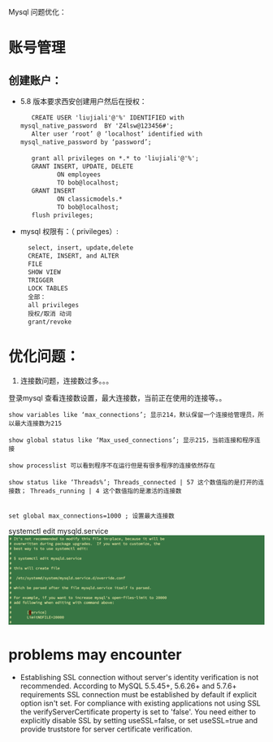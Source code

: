 Mysql 问题优化：

# 账号管理

## 创建账户：

* 5.8 版本要求西安创建用户然后在授权：
	 
		 CREATE USER 'liujiali'@'%' IDENTIFIED with  mysql_native_password  BY 'Z4lsw@123456#';	
		 Alter user ‘root’ @ ‘localhost’ identified with mysql_native_password by ‘password’; 
		 
		 grant all privileges on *.* to 'liujiali'@'%';
		 GRANT INSERT, UPDATE, DELETE
				ON employees 
				TO bob@localhost;
		 GRANT INSERT 
				ON classicmodels.* 
				TO bob@localhost;
		 flush privileges;


* mysql 权限有：（ privileges）:


		select, insert, update,delete
		CREATE, INSERT, and ALTER
		FILE
		SHOW VIEW
		TRIGGER
		LOCK TABLES
		全部：
		all privileges
		授权/取消 动词
		grant/revoke

# 优化问题：

1.  连接数问题，连接数过多。。。

登录mysql 查看连接数设置，最大连接数，当前正在使用的连接等。。

	show variables like ‘max_connections’; 显示214，默认保留一个连接给管理员，所以最大连接数为215

	show global status like ‘Max_used_connections’; 显示215，当前连接和程序连接

	show processlist 可以看到程序不在运行但是有很多程序的连接依然存在

	show status like ‘Threads%’; Threads_connected | 57 这个数值指的是打开的连接数； Threads_running | 4 这个数值指的是激活的连接数


	set global max_connections=1000 ; 设置最大连接数

systemctl edit mysqld.service
![mysqld.service](../img/mysql/mysqld.service_edit.png)

# problems may encounter
 * Establishing SSL connection without server's identity verification is not recommended. According to MySQL 5.5.45+, 5.6.26+ and 5.7.6+ requirements SSL connection must be established by default if explicit option isn't set. For compliance with existing applications not using SSL the verifyServerCertificate property is set to 'false'. You need either to explicitly disable SSL by setting useSSL=false, or set useSSL=true and provide truststore for server certificate verification.
